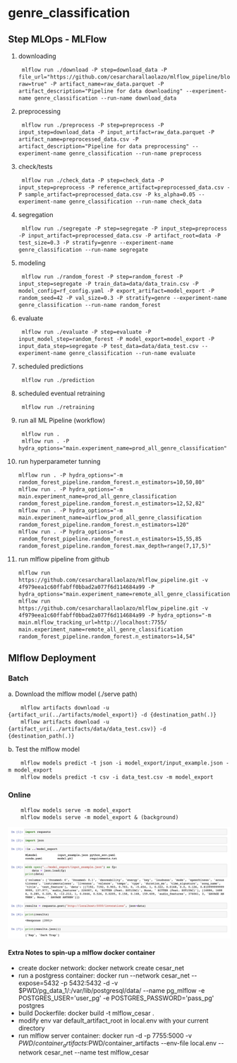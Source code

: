[model_serving]:_md_img/serve.png

# genre_classification

## Step MLOps - MLFlow

1. downloading

        mlflow run ./download -P step=download_data -P file_url="https://github.com/cesarcharallaolazo/mlflow_pipeline/blob/master/_data/genres_mod.parquet?raw=true" -P artifact_name=raw_data.parquet -P artifact_description="Pipeline for data downloading" --experiment-name genre_classification --run-name download_data
    
2. preprocessing

        mlflow run ./preprocess -P step=preprocess -P input_step=download_data -P input_artifact=raw_data.parquet -P artifact_name=preprocessed_data.csv -P artifact_description="Pipeline for data preprocessing" --experiment-name genre_classification --run-name preprocess
 
3. check/tests

        mlflow run ./check_data -P step=check_data -P input_step=preprocess -P reference_artifact=preprocessed_data.csv -P sample_artifact=preprocessed_data.csv -P ks_alpha=0.05 --experiment-name genre_classification --run-name check_data
    
4. segregation

        mlflow run ./segregate -P step=segregate -P input_step=preprocess -P input_artifact=preprocessed_data.csv -P artifact_root=data -P test_size=0.3 -P stratify=genre --experiment-name genre_classification --run-name segregate
    
5. modeling

        mlflow run ./random_forest -P step=random_forest -P input_step=segregate -P train_data=data/data_train.csv -P model_config=rf_config.yaml -P export_artifact=model_export -P random_seed=42 -P val_size=0.3 -P stratify=genre --experiment-name genre_classification --run-name random_forest
    
6. evaluate

        mlflow run ./evaluate -P step=evaluate -P input_model_step=random_forest -P model_export=model_export -P input_data_step=segregate -P test_data=data/data_test.csv --experiment-name genre_classification --run-name evaluate

7. scheduled predictions

        mlflow run ./prediction
        
8. scheduled eventual retraining

        mlflow run ./retraining

9. run all ML Pipeline (workflow)     

        mlflow run .
        mlflow run . -P hydra_options="main.experiment_name=prod_all_genre_classification"

10. run hyperparameter tunning

        mlflow run . -P hydra_options="-m random_forest_pipeline.random_forest.n_estimators=10,50,80"
        mlflow run . -P hydra_options="-m main.experiment_name=prod_all_genre_classification random_forest_pipeline.random_forest.n_estimators=12,52,82"
        mlflow run . -P hydra_options="-m main.experiment_name=airflow_prod_all_genre_classification random_forest_pipeline.random_forest.n_estimators=120"
        mlflow run . -P hydra_options="-m random_forest_pipeline.random_forest.n_estimators=15,55,85 random_forest_pipeline.random_forest.max_depth=range(7,17,5)"
    
11. run mlflow pipeline from github

        mlflow run https://github.com/cesarcharallaolazo/mlflow_pipeline.git -v 4f979eea1c60ffabff0bbad2a077f6d114684a99 -P hydra_options="main.experiment_name=remote_all_genre_classification"
        mlflow run https://github.com/cesarcharallaolazo/mlflow_pipeline.git -v 4f979eea1c60ffabff0bbad2a077f6d114684a99 -P hydra_options="-m main.mlflow_tracking_url=http://localhost:7755/ main.experiment_name=remote_all_genre_classification random_forest_pipeline.random_forest.n_estimators=14,54"

## Mlflow Deployment

### Batch

a. Download the mlflow model (./serve path)

        mlflow artifacts download -u {artifact_uri(../artifacts/model_export)} -d {destination_path(.)}
        mlflow artifacts download -u {artifact_uri(../artifacts/data/data_test.csv)} -d {destination_path(.)}
        
b. Test the mlflow model

        mlflow models predict -t json -i model_export/input_example.json -m model_export
        mlflow models predict -t csv -i data_test.csv -m model_export
        
### Online

        mlflow models serve -m model_export
        mlflow models serve -m model_export & (background)
        
![alt][model_serving]

#### Extra Notes to spin-up a mlflow docker container
- create docker network: docker network create cesar_net
- run a postgress container: docker run --network cesar_net --expose=5432 -p 5432:5432 -d -v $PWD/pg_data_1/:/var/lib/postgresql/data/ --name pg_mlflow -e POSTGRES_USER='user_pg' -e POSTGRES_PASSWORD='pass_pg' postgres
- build Dockerfile: docker build -t mlflow_cesar .
- modify env var default_artifact_root in local.env with your current directory
- run mlflow server container: docker run -d -p 7755:5000 -v $PWD/container_artifacts:$PWD/container_artifacts --env-file local.env --network cesar_net --name test mlflow_cesar

